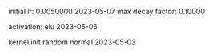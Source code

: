 


initial lr:		0.0050000		2023-05-07
max decay factor:	0.10000

activation:		elu			2023-05-06

kernel init		random normal		2023-05-03
